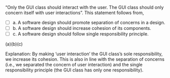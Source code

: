 <panel header="{{ icon_Q_A }} Correct statements about SoC">

“Only the GUI class should interact with the user. The GUI class should only concern itself with user interactions”. This statement follows from,

- [ ] a. A software design should promote separation of concerns in a design.
- [ ] b. A software design should increase cohesion of its components.
- [ ] c. A software design should follow single responsibility principle.

<panel type="seamless" header="{{ icon_A }} Answer" minimized>

(a)(b)(c)

Explanation: By making ‘user interaction’ the GUI class’s sole responsibility, we increase its cohesion. This is also in line with the separation of concerns (i.e., we separated the concern of user interaction) and the single responsibility principle (the GUI class has only one responsibility).

</panel>
</panel>
